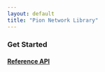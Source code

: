 ```yaml
---
layout: default
title: "Pion Network Library"
---
```


### Get Started


#### [Reference API]({{site.baseurl}}/api/user/html/index.html)

